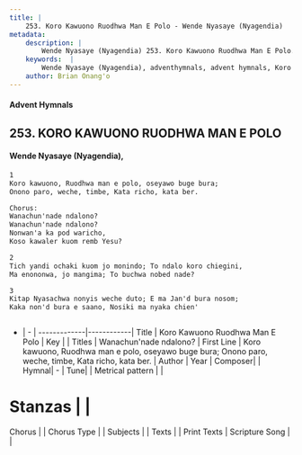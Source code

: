 ```yaml
---
title: |
    253. Koro Kawuono Ruodhwa Man E Polo - Wende Nyasaye (Nyagendia)
metadata:
    description: |
        Wende Nyasaye (Nyagendia) 253. Koro Kawuono Ruodhwa Man E Polo. Koro kawuono, Ruodhwa man e polo, oseyawo buge bura; Onono paro, weche, timbe, Kata richo, kata ber.  Chorus: Wanachun'nade ndalono? Wanachun'nade ndalono? Nonwan'a ka pod waricho, Koso kawaler kuom remb Yesu?  
    keywords:  |
        Wende Nyasaye (Nyagendia), adventhymnals, advent hymnals, Koro Kawuono Ruodhwa Man E Polo, Koro kawuono, Ruodhwa man e polo, oseyawo buge bura; Onono paro, weche, timbe, Kata richo, kata ber.. Wanachun'nade ndalono?
    author: Brian Onang'o
---
```


#### Advent Hymnals
## 253. KORO KAWUONO RUODHWA MAN E POLO
####  Wende Nyasaye (Nyagendia),

```txt
1
Koro kawuono, Ruodhwa man e polo, oseyawo buge bura;
Onono paro, weche, timbe, Kata richo, kata ber.

Chorus:
Wanachun'nade ndalono?
Wanachun'nade ndalono?
Nonwan'a ka pod waricho,
Koso kawaler kuom remb Yesu?

2
Tich yandi ochaki kuom jo monindo; To ndalo koro chiegini,
Ma enononwa, jo mangima; To buchwa nobed nade?

3
Kitap Nyasachwa nonyis weche duto; E ma Jan'd bura nosom;
Kaka non'd bura e saano, Nosiki ma nyaka chien'



```

- |   -  |
-------------|------------|
Title | Koro Kawuono Ruodhwa Man E Polo |
Key |  |
Titles | Wanachun'nade ndalono? |
First Line | Koro kawuono, Ruodhwa man e polo, oseyawo buge bura; Onono paro, weche, timbe, Kata richo, kata ber. |
Author | 
Year | 
Composer| |
Hymnal|  - |
Tune|  |
Metrical pattern | |
# Stanzas |  |
Chorus |  |
Chorus Type |  |
Subjects | |
Texts |  |
Print Texts | 
Scripture Song |  |
    
